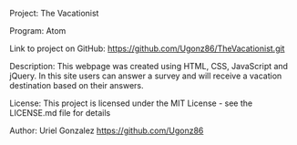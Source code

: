 Project:
The Vacationist

Program:
Atom

Link to project on GitHub:
https://github.com/Ugonz86/TheVacationist.git

Description:
This webpage was created using HTML, CSS, JavaScript and jQuery. In this site users can answer a survey and will receive a vacation destination based on their answers.

License:
This project is licensed under the MIT License - see the LICENSE.md file for details

Author: Uriel Gonzalez https://github.com/Ugonz86
